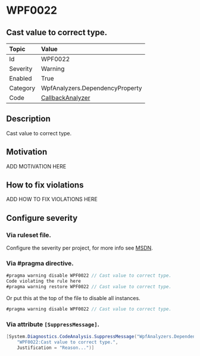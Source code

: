 # WPF0022
## Cast value to correct type.

| Topic    | Value
| :--      | :--
| Id       | WPF0022
| Severity | Warning
| Enabled  | True
| Category | WpfAnalyzers.DependencyProperty
| Code     | [CallbackAnalyzer]([CallbackAnalyzer](https://github.com/DotNetAnalyzers/WpfAnalyzers/blob/master/WpfAnalyzers/Analyzers/CallbackAnalyzer.cs))

## Description

Cast value to correct type.

## Motivation

ADD MOTIVATION HERE

## How to fix violations

ADD HOW TO FIX VIOLATIONS HERE

<!-- start generated config severity -->
## Configure severity

### Via ruleset file.

Configure the severity per project, for more info see [MSDN](https://msdn.microsoft.com/en-us/library/dd264949.aspx).

### Via #pragma directive.
```C#
#pragma warning disable WPF0022 // Cast value to correct type.
Code violating the rule here
#pragma warning restore WPF0022 // Cast value to correct type.
```

Or put this at the top of the file to disable all instances.
```C#
#pragma warning disable WPF0022 // Cast value to correct type.
```

### Via attribute `[SuppressMessage]`.

```C#
[System.Diagnostics.CodeAnalysis.SuppressMessage("WpfAnalyzers.DependencyProperty", 
    "WPF0022:Cast value to correct type.", 
    Justification = "Reason...")]
```
<!-- end generated config severity -->
